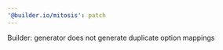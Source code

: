 ```yaml
---
'@builder.io/mitosis': patch
---
```


Builder: generator does not generate duplicate option mappings

